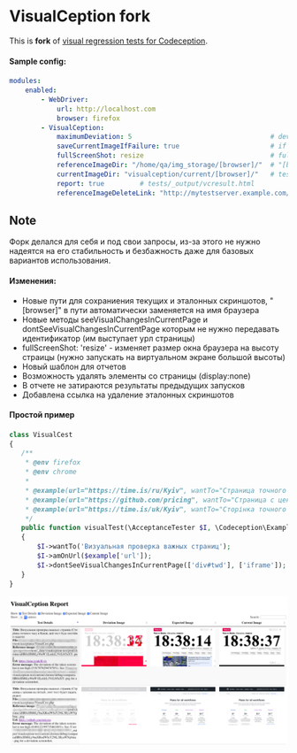 # VisualCeption fork

This is **fork** of [visual regression tests for Codeception](https://github.com/Codeception/VisualCeption).

#### Sample config:
```yaml
modules:
    enabled: 
        - WebDriver:
            url: http://localhost.com
            browser: firefox
        - VisualCeption:
            maximumDeviation: 5                                   # deviation in percent
            saveCurrentImageIfFailure: true                       # if true, VisualCeption saves the current
            fullScreenShot: resize                                # fullpage screenshot (resize/scroll/false)
            referenceImageDir: "/home/qa/img_storage/[browser]/"  # "[browser]" replaced to "firefox"
            currentImageDir: "visualception/current/[browser]/"   # tests/_output/visualception/current/firefox/
            report: true         # tests/_output/vcresult.html
            referenceImageDeleteLink: "http://mytestserver.example.com/delete_reference_image.php?file=[file]&browser=[browser]&environment=dev"
 ```
## Note

Форк делался для себя и под свои запросы, из-за этого не нужно надеятся на его стабильность и безбажность даже для базовых вариантов использования.

#### Изменения:

* Новые пути для сохраниения текущих и эталонных скриншотов, "[browser]" в пути автоматически заменяется на имя браузера
* Новые методы seeVisualChangesInCurrentPage и dontSeeVisualChangesInCurrentPage которым не нужно передавать идентификатор (им выступает урл страницы)
* fullScreenShot: 'resize' - изменяет размер окна браузера на высоту страицы (нужно запускать на виртуальном экране большой высоты)
* Новый шаблон для отчетов
* Возможность удалять элементы со страницы (display:none)
* В отчете не затираются результаты предыдущих запусков
* Добавлена ссылка на удаление эталонных скриншотов

#### Простой пример
 ```php
class VisualCest
{
    /**
     * @env firefox
     * @env chrome
     *
     * @example(url="https://time.is/ru/Kyiv", wantTo="Страница точного времени в Киеве, этот тест будет постоянно падать")
     * @example(url="https://github.com/pricing", wantTo="Страница с ценами на гитхаб, этот тест будет падать редко")
     * @example(url="https://time.is/uk/Kyiv", wantTo="Сторінка точного часу в Києві, цей тест буде постійно падати")
     */
    public function visualTest(\AcceptanceTester $I, \Codeception\Example $example)
    {
        $I->wantTo('Визуальная проверка важных страниц');
        $I->amOnUrl($example['url']);
        $I->dontSeeVisualChangesInCurrentPage(['div#twd'], ['iframe']); // div#twd set style "visibility: hidden;" iframe set "display: none;"
    }
}
 ```

![sample report screenshot](visualception-report.png) 
